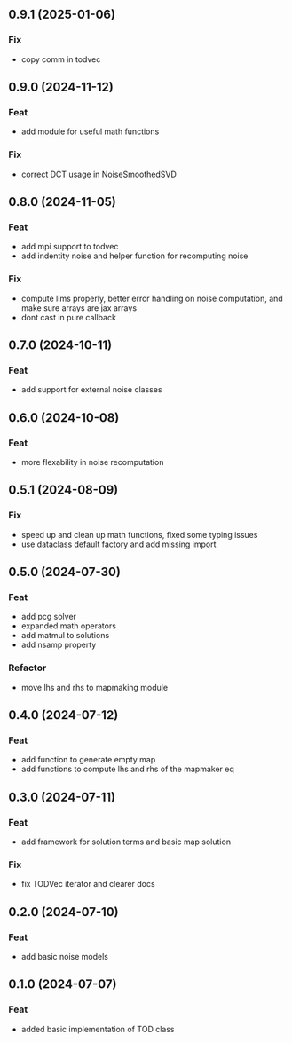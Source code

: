 ## 0.9.1 (2025-01-06)

### Fix

- copy comm in todvec

## 0.9.0 (2024-11-12)

### Feat

- add module for useful math functions

### Fix

- correct DCT usage in NoiseSmoothedSVD

## 0.8.0 (2024-11-05)

### Feat

- add mpi support to todvec
- add indentity noise and helper function for recomputing noise

### Fix

- compute lims properly, better error handling on noise computation, and make sure arrays are jax arrays
- dont cast in pure callback

## 0.7.0 (2024-10-11)

### Feat

- add support for external noise classes

## 0.6.0 (2024-10-08)

### Feat

- more flexability in noise recomputation

## 0.5.1 (2024-08-09)

### Fix

- speed up and clean up math functions, fixed some typing issues
- use dataclass default factory and add missing import

## 0.5.0 (2024-07-30)

### Feat

- add pcg solver
- expanded math operators
- add matmul to solutions
- add nsamp property

### Refactor

- move lhs and rhs to mapmaking module

## 0.4.0 (2024-07-12)

### Feat

- add function to generate empty map
- add functions to compute lhs and rhs of the mapmaker eq

## 0.3.0 (2024-07-11)

### Feat

- add framework for solution terms and basic map solution

### Fix

- fix TODVec iterator and clearer docs

## 0.2.0 (2024-07-10)

### Feat

- add basic noise models

## 0.1.0 (2024-07-07)

### Feat

- added basic implementation of TOD class
